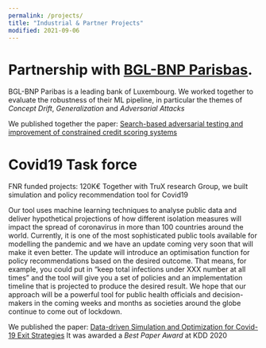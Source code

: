 ```yaml
---
permalink: /projects/
title: "Industrial & Partner Projects"
modified: 2021-09-06
---
```


# Partnership with [BGL-BNP Parisbas](http://www.bgl.lu).

BGL-BNP Paribas is a leading bank of Luxembourg. We worked together to evaluate the robustness of their ML pipeline,
in particular the themes of *Concept Drift*, *Generalization* and *Adversarial Attacks*


We published together the paper: 
[Search-based adversarial testing and improvement of constrained credit scoring systems](https://www.semanticscholar.org/paper/Search-based-adversarial-testing-and-improvement-of-Ghamizi-Cordy/32e8a4ac3a5609b961cf67b2aa2bec8a548e499c)


# Covid19 Task force

FNR funded projects: 120K€
Together with TruX research Group, we built simulation and policy recommendation tool for Covid19

Our tool uses machine learning techniques to analyse public data and deliver hypothetical projections of how different isolation measures will impact the spread of coronavirus in more than 100 countries around the world. Currently, it is one of the most sophisticated public tools available for modelling the pandemic and we have an update coming very soon that will make it even better. The update will introduce an optimisation function for policy recommendations based on the desired outcome. That means, for example, you could put in “keep total infections under XXX number at all times” and the tool will give you a set of policies and an implementation timeline that is projected to produce the desired result. We hope that our approach will be a powerful tool for public health officials and decision-makers in the coming weeks and months as societies around the globe continue to come out of lockdown.

We published the paper: [Data-driven Simulation and Optimization for Covid-19 Exit Strategies](https://www.semanticscholar.org/paper/14996cc316d471b84124c77ef9ff5922ad97b155)
It was awarded a *Best Paper Award* at KDD 2020
